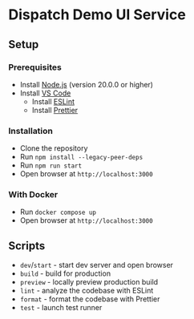 # Dispatch Demo UI Service

## Setup

### Prerequisites

- Install [Node.js](https://nodejs.org/) (version 20.0.0 or higher)
- Install [VS Code](https://code.visualstudio.com/)
  - Install [ESLint](https://github.com/Microsoft/vscode-eslint)
  - Install [Prettier](https://github.com/prettier/prettier-vscode)

### Installation

- Clone the repository
- Run `npm install --legacy-peer-deps`
- Run `npm run start`
- Open browser at `http://localhost:3000`

### With Docker

- Run `docker compose up`
- Open browser at `http://localhost:3000`

## Scripts

- `dev`/`start` - start dev server and open browser
- `build` - build for production
- `preview` - locally preview production build
- `lint` - analyze the codebase with ESLint
- `format` - format the codebase with Prettier
- `test` - launch test runner
